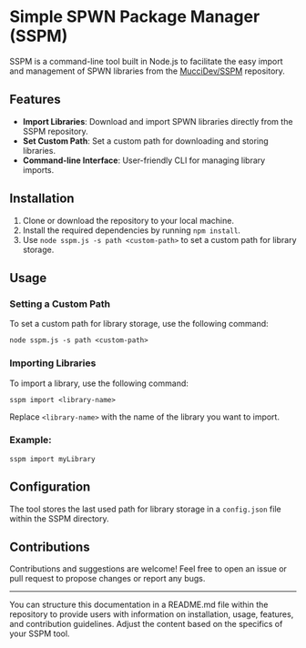 # Simple SPWN Package Manager (SSPM)

SSPM is a command-line tool built in Node.js to facilitate the easy import and management of SPWN libraries from the [MucciDev/SSPM](https://github.com/MucciDev/SSPM) repository.

## Features

- **Import Libraries**: Download and import SPWN libraries directly from the SSPM repository.
- **Set Custom Path**: Set a custom path for downloading and storing libraries.
- **Command-line Interface**: User-friendly CLI for managing library imports.

## Installation

1. Clone or download the repository to your local machine.
2. Install the required dependencies by running `npm install`.
3. Use `node sspm.js -s path <custom-path>` to set a custom path for library storage.

## Usage

### Setting a Custom Path

To set a custom path for library storage, use the following command:

```
node sspm.js -s path <custom-path>
```

### Importing Libraries

To import a library, use the following command:

```
sspm import <library-name>
```

Replace `<library-name>` with the name of the library you want to import.

### Example:

```
sspm import myLibrary
```

## Configuration

The tool stores the last used path for library storage in a `config.json` file within the SSPM directory.

## Contributions

Contributions and suggestions are welcome! Feel free to open an issue or pull request to propose changes or report any bugs.

---

You can structure this documentation in a README.md file within the repository to provide users with information on installation, usage, features, and contribution guidelines. Adjust the content based on the specifics of your SSPM tool.

